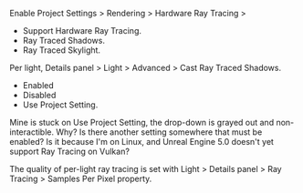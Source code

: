 Enable Project Settings > Rendering > Hardware Ray Tracing >
- Support Hardware Ray Tracing.
- Ray Traced Shadows.
- Ray Traced Skylight.

Per light, Details panel > Light > Advanced > Cast Ray Traced Shadows.
- Enabled
- Disabled
- Use Project Setting.

Mine is stuck on Use Project Setting, the drop-down is grayed out and non-interactible.
Why? Is there another setting somewhere that must be enabled?
Is it because I'm on Linux, and Unreal Engine 5.0 doesn't yet support Ray Tracing on Vulkan?

The quality of per-light ray tracing is set with Light > Details panel > Ray Tracing > Samples Per Pixel property.
